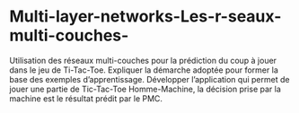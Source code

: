 # Multi-layer-networks-Les-r-seaux-multi-couches-
Utilisation des réseaux multi-couches pour la prédiction du coup à jouer dans le jeu de Ti-Tac-Toe.  Expliquer la démarche adoptée pour former la base des exemples d’apprentissage. Développer l’application qui permet de jouer une partie de Tic-Tac-Toe Homme-Machine, la décision prise par la machine est le résultat prédit par le PMC.
